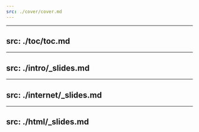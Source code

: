 ```yaml
---
src: ./cover/cover.md
---
```


---
src: ./toc/toc.md
---

---
src: ./intro/_slides.md
---

---
src: ./internet/_slides.md
---

---
src: ./html/_slides.md
---
